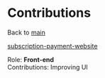 # Contributions

Back to [main](../README.md)

[subscription-payment-website](https://github.com/rhandypiedadmartinez/subscription-payment-website)

Role: **Front-end**	<br>
Contributions: Improving UI